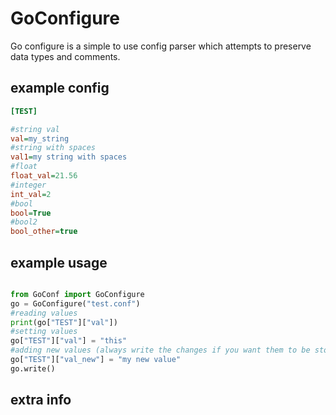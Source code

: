 # GoConfigure

Go configure is a simple to use config parser which attempts to preserve data types and comments.

## example config 

```ini
[TEST]

#string val
val=my_string
#string with spaces
val1=my string with spaces
#float
float_val=21.56
#integer
int_val=2
#bool
bool=True
#bool2
bool_other=true

```
## example usage
```python

from GoConf import GoConfigure
go = GoConfigure("test.conf")
#reading values
print(go["TEST"]["val"])
#setting values
go["TEST"]["val"] = "this"
#adding new values (always write the changes if you want them to be stored)
go["TEST"]["val_new"] = "my new value"
go.write()

```

## extra info 

